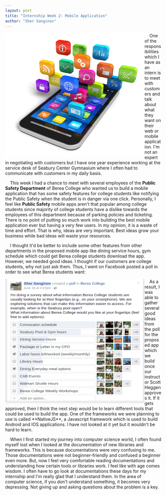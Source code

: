 ```yaml
---
layout: post
title: "Internship Week 2: Mobile Application"
author: "Sher Sanginov"
---
```



<img class="img-responsive" src="/assets/img/intern6.jpg" alt="Drawing" style="width: 450px; height: 400px; display: block; float:left; ">

&nbsp;&nbsp;&nbsp;&nbsp;One of the responsibilities which I have as an intern is to meet with customers and talk about what they want on their web or mobile application. I'm not an expert in negotiating with customers but I have one year experience working at the service desk of Seabury Center Gymnasium where I often had to communicate with customers in my daily basis.

&nbsp;&nbsp;&nbsp;&nbsp;This week I had a chance to meet with several employees of the **Public Safety Department** of Berea College who wanted us to build a mobile application that has some safety features for college students like notifying the Public Safety when the student is in danger via one click. Personally, I feel like **Public Safety** mobile apps aren't that popular among college students since majority of college students have a dislike towards the employees of this department because of parking policies and ticketing. There is no point of putting so much work into building the best mobile application ever but having a very few users. In my opinion, it is a waste of time and effort. That is why, ideas are very important. Best ideas grow your business while bad ideas will waste your resources.  

&nbsp;&nbsp;&nbsp;&nbsp;I thought it'd be better to include some other features from other departments in the proposed mobile app like dining service hours, gym schedule which could get Berea college students download the app. However, we needed good ideas. I thought if our customers are college students, why not just ask them. Thus, I went on Facebook posted a poll in order to see what Berea students want:

 <img class="img-responsive" src="/assets/img/poll.png" alt="Drawing" style="width: 450px; height: 400px; display: block; float:left; ">
&nbsp;&nbsp;&nbsp;&nbsp;As a result, I was able to gather several good ideas from the poll for the proposed app which we build once our instructor Scott Heggen approves it. If it gets approved, then I think the next step would be to learn different tools that could be used to build the app. One of the frameworks we were planning to use is called **NativeJS**, a Javascript framework which is used to build Android and IOS applications. I have not looked at it yet but it wouldn't be hard to learn.

&nbsp;&nbsp;&nbsp;&nbsp;When I first started my journey into computer science world, I often found myself lost when I looked at the documentation of new libraries and frameworks. This is because documentations were very confusing to me. Those documentations were not beginner-friendly and confused a beginner even more. But, now I feel very comfortable reading documentations and understanding how certain tools or libraries work. I feel like with age comes wisdom. I often have to go look at documentations these days for my internship and I'm really glad that I understand them. In the area of computer science, if you don't understand something, it becomes very depressing. Not giving up and asking questions about the problem is a key.
